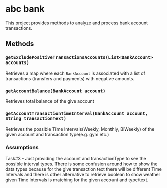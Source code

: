 # abc bank

This project provides methods to analyze and process bank account transactions.

## Methods

### `getExcludePositiveTransactionsAccounts(List<BankAccount> accounts)`

Retrieves a map where each `BankAccount` is associated with a list of transactions (transfers and payments) with negative amounts.

### `getAccountBalance(BankAccount account)`

Retrieves total balance of the give account

### `getAccountTransactionTimeInterval(BankAccount account, String transactionText)`

Retrieves the possible Time Intervals(Weekly, Monthly, BiWeekly) of the given account and transaction type(e.g. gym etc.)

### Assumptions
Task#3 - Just providing the account and transactionType to see the possible interval types.
There is some confusion around how to show the data types because for the give transaction text there will be different Time Intervals and there is other alternative to retrieve boolean to show weather 
given Time Intervals is matching for the given account and type/text.